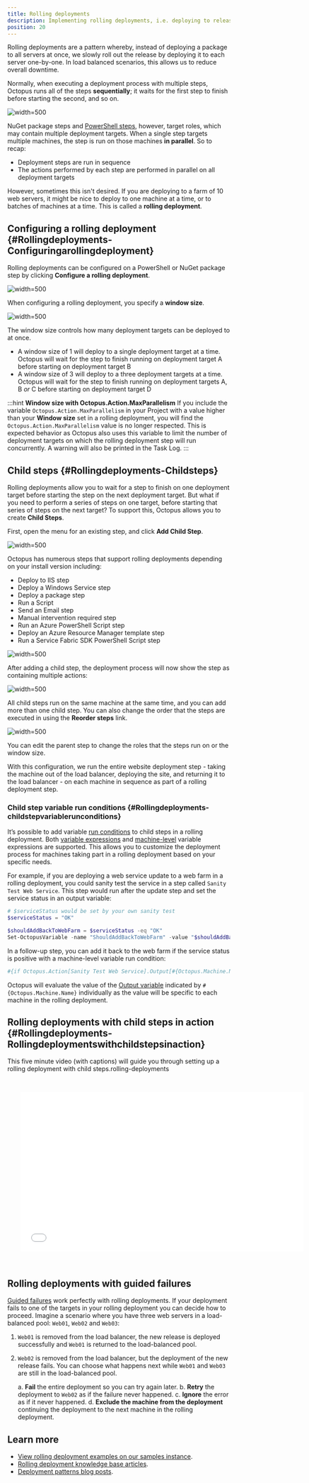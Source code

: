 ```yaml
---
title: Rolling deployments
description: Implementing rolling deployments, i.e. deploying to release to servers one-by-one, with Octopus.
position: 20
---
```


Rolling deployments are a pattern whereby, instead of deploying a package to all servers at once, we slowly roll out the release by deploying it to each server one-by-one. In load balanced scenarios, this allows us to reduce overall downtime.

Normally, when executing a deployment process with multiple steps, Octopus runs all of the steps **sequentially**; it waits for the first step to finish before starting the second, and so on.

![](images/normal-deployment.png "width=500")

NuGet package steps and [PowerShell steps](/docs/deployment-examples/custom-scripts/index.md), however, target roles, which may contain multiple deployment targets. When a single step targets multiple machines, the step is run on those machines **in parallel**. So to recap:

- Deployment steps are run in sequence
- The actions performed by each step are performed in parallel on all deployment targets

However, sometimes this isn't desired. If you are deploying to a farm of 10 web servers, it might be nice to deploy to one machine at a time, or to batches of machines at a time. This is called a **rolling deployment**.

## Configuring a rolling deployment {#Rollingdeployments-Configuringarollingdeployment}

Rolling deployments can be configured on a PowerShell or NuGet package step by clicking **Configure a rolling deployment**.

![](images/rolling-deployments-select.png "width=500")

When configuring a rolling deployment, you specify a **window size**.

![](images/rolling-deployments-window-size.png "width=500")

The window size controls how many deployment targets can be deployed to at once.

- A window size of 1 will deploy to a single deployment target at a time. Octopus will wait for the step to finish running on deployment target A before starting on deployment target B
- A window size of 3 will deploy to a three deployment targets at a time. Octopus will wait for the step to finish running on deployment targets A, B *or* C before starting on deployment target D

:::hint
**Window size with Octopus.Action.MaxParallelism**
If you include the variable `Octopus.Action.MaxParallelism` in your Project with a value higher than your **Window size** set in a rolling deployment, you will find the `Octopus.Action.MaxParallelism` value is no longer respected. This is expected behavior as Octopus also uses this variable to limit the number of deployment targets on which the rolling deployment step will run concurrently. A warning will also be printed in the Task Log.
:::

## Child steps {#Rollingdeployments-Childsteps}

Rolling deployments allow you to wait for a step to finish on one deployment target before starting the step on the next deployment target. But what if you need to perform a series of steps on one target, before starting that series of steps on the next target? To support this, Octopus allows you to create **Child Steps**.

First, open the menu for an existing step, and click **Add Child Step**.

![](images/rolling-deployments-child-step.png "width=500")

Octopus has numerous steps that support rolling deployments depending on your install version including:

- Deploy to IIS step
- Deploy a Windows Service step
- Deploy a package step
- Run a Script
- Send an Email step
- Manual intervention required step
- Run an Azure PowerShell Script step
- Deploy an Azure Resource Manager template step
- Run a Service Fabric SDK PowerShell Script step

![](images/rolling-deployments-package-type.png "width=500")

After adding a child step, the deployment process will now show the step as containing multiple actions:

![](images/rolling-deployments-multiple-actions.png "width=500")

All child steps run on the same machine at the same time, and you can add more than one child step. You can also change the order that the steps are executed in using the **Reorder steps** link.

![](images/rolling-deployments-reorder.png "width=500")

You can edit the parent step to change the roles that the steps run on or the window size.

With this configuration, we run the entire website deployment step - taking the machine out of the load balancer, deploying the site, and returning it to the load balancer - on each machine in sequence as part of a rolling deployment step.


### Child step variable run conditions {#Rollingdeployments-childstepvariablerunconditions}

It’s possible to add variable [run conditions](/docs/deployment-process/conditions/index.md) to child steps in a rolling deployment. Both [variable expressions](/docs/deployment-process/conditions/index.md#variable-expressions) and [machine-level](/docs/deployment-process/conditions/index.md#machine-level-variable-expressions) variable expressions are supported. This allows you to customize the deployment process for machines taking part in a rolling deployment based on your specific needs.

For example, if you are deploying a web service update to a web farm in a rolling deployment, you could sanity test the service in a step called `Sanity Test Web Service`. This step would run after the update step and set the service status in an output variable:

```powershell
# $serviceStatus would be set by your own sanity test
$serviceStatus = "OK" 

$shouldAddBackToWebFarm = $serviceStatus -eq "OK"
Set-OctopusVariable -name "ShouldAddBackToWebFarm" -value "$shouldAddBackToWebFarm"
```

In a follow-up step, you can add it back to the web farm if the service status is positive with a machine-level variable run condition:

```powershell
#{if Octopus.Action[Sanity Test Web Service].Output[#{Octopus.Machine.Name}].ShouldAddBackToWebFarm == "True"}True#{/if}
```

Octopus will evaluate the value of the [Output variable](/docs/projects/variables/output-variables.md) indicated by `#{Octopus.Machine.Name}` individually as the value will be specific to each machine in the rolling deployment.

## Rolling deployments with child steps in action {#Rollingdeployments-Rollingdeploymentswithchildstepsinaction}

This five minute video (with captions) will guide you through setting up a rolling deployment with child steps.rolling-deployments

<iframe src="//fast.wistia.net/embed/iframe/7wfdk4vtge" allowtransparency="true" frameborder="0" scrolling="no" class="wistia_embed" name="wistia_embed" allowfullscreen mozallowfullscreen webkitallowfullscreen oallowfullscreen msallowfullscreen width="640" height="360" style="margin: 30px"></iframe>

## Rolling deployments with guided failures

[Guided failures](/docs/managing-releases/guided-failures.md) work perfectly with rolling deployments. If your deployment fails to one of the targets in your rolling deployment you can decide how to proceed. Imagine a scenario where you have three web servers in a load-balanced pool: `Web01`, `Web02` and `Web03`:

1. `Web01` is removed from the load balancer, the new release is deployed successfully and `Web01` is returned to the load-balanced pool.
2. `Web02` is removed from the load balancer, but the deployment of the new release fails. You can choose what happens next while `Web01` and `Web03` are still in the load-balanced pool.

    a. **Fail** the entire deployment so you can try again later.
    b. **Retry** the deployment to `Web02` as if the failure never happened.
    c. **Ignore** the error as if it never happened.
    d. **Exclude the machine from the deployment** continuing the deployment to the next machine in the rolling deployment.

## Learn more
- [View rolling deployment examples on our samples instance](https://g.octopushq.com/PatternRollingSamplesSpace).
- [Rolling deployment knowledge base articles](https://g.octopushq.com/RollingDeployTaggedKBArticles).
- [Deployment patterns blog posts](https://octopus.com/blog/tag/Deployment%20Patterns).
